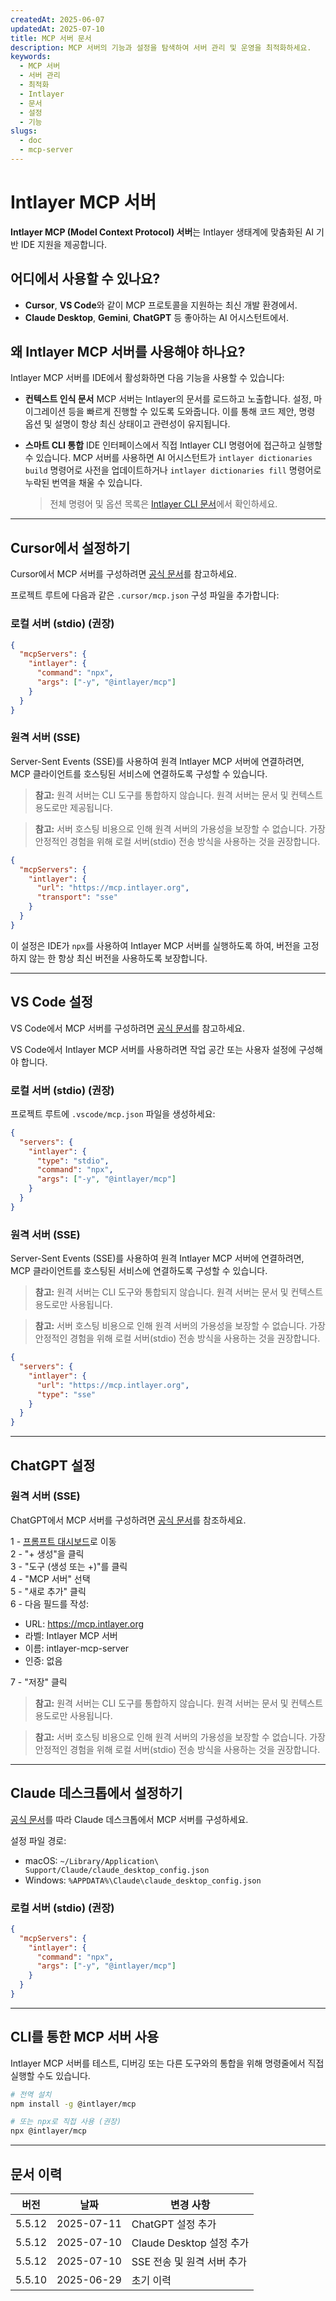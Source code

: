 ```yaml
---
createdAt: 2025-06-07
updatedAt: 2025-07-10
title: MCP 서버 문서
description: MCP 서버의 기능과 설정을 탐색하여 서버 관리 및 운영을 최적화하세요.
keywords:
  - MCP 서버
  - 서버 관리
  - 최적화
  - Intlayer
  - 문서
  - 설정
  - 기능
slugs:
  - doc
  - mcp-server
---
```


# Intlayer MCP 서버

**Intlayer MCP (Model Context Protocol) 서버**는 Intlayer 생태계에 맞춤화된 AI 기반 IDE 지원을 제공합니다.

## 어디에서 사용할 수 있나요?

- **Cursor**, **VS Code**와 같이 MCP 프로토콜을 지원하는 최신 개발 환경에서.
- **Claude Desktop**, **Gemini**, **ChatGPT** 등 좋아하는 AI 어시스턴트에서.

## 왜 Intlayer MCP 서버를 사용해야 하나요?

Intlayer MCP 서버를 IDE에서 활성화하면 다음 기능을 사용할 수 있습니다:

- **컨텍스트 인식 문서**
  MCP 서버는 Intlayer의 문서를 로드하고 노출합니다. 설정, 마이그레이션 등을 빠르게 진행할 수 있도록 도와줍니다.
  이를 통해 코드 제안, 명령 옵션 및 설명이 항상 최신 상태이고 관련성이 유지됩니다.

- **스마트 CLI 통합**
  IDE 인터페이스에서 직접 Intlayer CLI 명령어에 접근하고 실행할 수 있습니다. MCP 서버를 사용하면 AI 어시스턴트가 `intlayer dictionaries build` 명령어로 사전을 업데이트하거나 `intlayer dictionaries fill` 명령어로 누락된 번역을 채울 수 있습니다.

  > 전체 명령어 및 옵션 목록은 [Intlayer CLI 문서](https://github.com/aymericzip/intlayer/blob/main/docs/docs/ko/intlayer_cli.md)에서 확인하세요.

---

## Cursor에서 설정하기

Cursor에서 MCP 서버를 구성하려면 [공식 문서](https://docs.cursor.com/context/mcp)를 참고하세요.

프로젝트 루트에 다음과 같은 `.cursor/mcp.json` 구성 파일을 추가합니다:

### 로컬 서버 (stdio) (권장)

```json filename=".cursor/mcp.json"
{
  "mcpServers": {
    "intlayer": {
      "command": "npx",
      "args": ["-y", "@intlayer/mcp"]
    }
  }
}
```

### 원격 서버 (SSE)

Server-Sent Events (SSE)를 사용하여 원격 Intlayer MCP 서버에 연결하려면, MCP 클라이언트를 호스팅된 서비스에 연결하도록 구성할 수 있습니다.

> **참고:** 원격 서버는 CLI 도구를 통합하지 않습니다. 원격 서버는 문서 및 컨텍스트 용도로만 제공됩니다.

> **참고:** 서버 호스팅 비용으로 인해 원격 서버의 가용성을 보장할 수 없습니다. 가장 안정적인 경험을 위해 로컬 서버(stdio) 전송 방식을 사용하는 것을 권장합니다.

```json filename=".cursor/mcp.json"
{
  "mcpServers": {
    "intlayer": {
      "url": "https://mcp.intlayer.org",
      "transport": "sse"
    }
  }
}
```

이 설정은 IDE가 `npx`를 사용하여 Intlayer MCP 서버를 실행하도록 하여, 버전을 고정하지 않는 한 항상 최신 버전을 사용하도록 보장합니다.

---

## VS Code 설정

VS Code에서 MCP 서버를 구성하려면 [공식 문서](https://code.visualstudio.com/docs/copilot/chat/mcp-servers)를 참고하세요.

VS Code에서 Intlayer MCP 서버를 사용하려면 작업 공간 또는 사용자 설정에 구성해야 합니다.

### 로컬 서버 (stdio) (권장)

프로젝트 루트에 `.vscode/mcp.json` 파일을 생성하세요:

```json filename=".vscode/mcp.json"
{
  "servers": {
    "intlayer": {
      "type": "stdio",
      "command": "npx",
      "args": ["-y", "@intlayer/mcp"]
    }
  }
}
```

### 원격 서버 (SSE)

Server-Sent Events (SSE)를 사용하여 원격 Intlayer MCP 서버에 연결하려면, MCP 클라이언트를 호스팅된 서비스에 연결하도록 구성할 수 있습니다.

> **참고:** 원격 서버는 CLI 도구와 통합되지 않습니다. 원격 서버는 문서 및 컨텍스트 용도로만 사용됩니다.

> **참고:** 서버 호스팅 비용으로 인해 원격 서버의 가용성을 보장할 수 없습니다. 가장 안정적인 경험을 위해 로컬 서버(stdio) 전송 방식을 사용하는 것을 권장합니다.

```json filename=".vscode/mcp.json"
{
  "servers": {
    "intlayer": {
      "url": "https://mcp.intlayer.org",
      "type": "sse"
    }
  }
}
```

---

## ChatGPT 설정

### 원격 서버 (SSE)

ChatGPT에서 MCP 서버를 구성하려면 [공식 문서](https://platform.openai.com/docs/mcp#test-and-connect-your-mcp-server)를 참조하세요.

1 - [프롬프트 대시보드](https://platform.openai.com/prompts)로 이동  
2 - "+ 생성"을 클릭  
3 - "도구 (생성 또는 +)"를 클릭  
4 - "MCP 서버" 선택  
5 - "새로 추가" 클릭  
6 - 다음 필드를 작성:

- URL: https://mcp.intlayer.org
- 라벨: Intlayer MCP 서버
- 이름: intlayer-mcp-server
- 인증: 없음

7 - "저장" 클릭

> **참고:** 원격 서버는 CLI 도구를 통합하지 않습니다. 원격 서버는 문서 및 컨텍스트 용도로만 사용됩니다.

> **참고:** 서버 호스팅 비용으로 인해 원격 서버의 가용성을 보장할 수 없습니다. 가장 안정적인 경험을 위해 로컬 서버(stdio) 전송 방식을 사용하는 것을 권장합니다.

---

## Claude 데스크톱에서 설정하기

[공식 문서](https://modelcontextprotocol.io/quickstart/user#2-add-the-filesystem-mcp-server)를 따라 Claude 데스크톱에서 MCP 서버를 구성하세요.

설정 파일 경로:

- macOS: `~/Library/Application\ Support/Claude/claude_desktop_config.json`
- Windows: `%APPDATA%\Claude\claude_desktop_config.json`

### 로컬 서버 (stdio) (권장)

```json filename="claude_desktop_config.json"
{
  "mcpServers": {
    "intlayer": {
      "command": "npx",
      "args": ["-y", "@intlayer/mcp"]
    }
  }
}
```

---

## CLI를 통한 MCP 서버 사용

Intlayer MCP 서버를 테스트, 디버깅 또는 다른 도구와의 통합을 위해 명령줄에서 직접 실행할 수도 있습니다.

```bash
# 전역 설치
npm install -g @intlayer/mcp

# 또는 npx로 직접 사용 (권장)
npx @intlayer/mcp
```

---

## 문서 이력

| 버전   | 날짜       | 변경 사항                  |
| ------ | ---------- | -------------------------- |
| 5.5.12 | 2025-07-11 | ChatGPT 설정 추가          |
| 5.5.12 | 2025-07-10 | Claude Desktop 설정 추가   |
| 5.5.12 | 2025-07-10 | SSE 전송 및 원격 서버 추가 |
| 5.5.10 | 2025-06-29 | 초기 이력                  |
